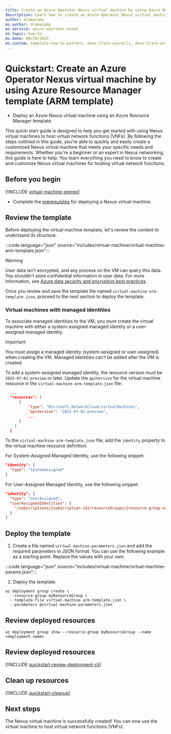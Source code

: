 ```yaml
---
title: Create an Azure Operator Nexus virtual machine by using Azure Resource Manager template (ARM template)
description: Learn how to create an Azure Operator Nexus virtual machine (VM) for virtual network function (VNF) workloads by using Azure Resource Manager template (ARM template).
author: dramasamy
ms.author: dramasamy
ms.service: azure-operator-nexus
ms.topic: how-to
ms.date: 09/29/2025
ms.custom: template-how-to-pattern, devx-track-azurecli, devx-track-arm-template
---
```


# Quickstart: Create an Azure Operator Nexus virtual machine by using Azure Resource Manager template (ARM template)

* Deploy an Azure Nexus virtual machine using an Azure Resource Manager template.

This quick-start guide is designed to help you get started with using Nexus virtual machines to host virtual network functions (VNFs).
By following the steps outlined in this guide, you're able to quickly and easily create a customized Nexus virtual machine that meets your specific needs and requirements.
Whether you're a beginner or an expert in Nexus networking, this guide is here to help.
You learn everything you need to know to create and customize Nexus virtual machines for hosting virtual network functions.

## Before you begin

[!INCLUDE [virtual-machine-prereq](./includes/virtual-machine/quickstart-prereq.md)]
* Complete the [prerequisites](./quickstarts-tenant-workload-prerequisites.md) for deploying a Nexus virtual machine.

## Review the template

Before deploying the virtual machine template, let's review the content to understand its structure.

:::code language="json" source="includes/virtual-machine/virtual-machine-arm-template.json":::

> [!WARNING]
> User data isn't encrypted, and any process on the VM can query this data.
> You shouldn't store confidential information in user data.
> For more information, see [Azure data security and encryption best practices](/azure/security/fundamentals/data-encryption-best-practices).

Once you review and save the template file named ```virtual-machine-arm-template.json```, proceed to the next section to deploy the template.

### Virtual machines with managed identities

To associate managed identities to the VM, you _must_ create the virtual machine with either a system-assigned managed identity or a user-assigned managed identity.

> [!IMPORTANT]
> You must assign a managed identity (system-assigned or user-assigned) when creating the VM.
> Managed identities can't be added after the VM is created.

To add a system-assigned managed identity, the resource version must be `2025-07-01-preview` or later.
Update the `apiVersion` for the virtual machine resource in the `virtual-machine-arm-template.json` file:

```json
  ...
  "resources": [
      {
          "type": "Microsoft.NetworkCloud/virtualMachines",
          "apiVersion": "2025-07-01-preview",
          ...
      }
    ]
  }
```

To the `virtual-machine-arm-template.json` file, add the `identity` property to the virtual machine resource definition.

For System-Assigned Managed Identity, use the following snippet:

```json
"identity": {
  "type": "SystemAssigned"
}
```

For User-Assigned Managed Identity, use the following snippet:

```json
"identity": {
  "type": "UserAssigned",
  "userAssignedIdentities": {
    "/subscriptions/{subscription-id}/resourceGroups/{resource-group-name}/providers/Microsoft.ManagedIdentity/userAssignedIdentities/{identity-name}": {}
  }
}
```

## Deploy the template

1. Create a file named ```virtual-machine-parameters.json``` and add the required parameters in JSON format.
   You can use the following example as a starting point. Replace the values with your own.

:::code language="json" source="includes/virtual-machine/virtual-machine-params.json":::

2. Deploy the template.

```azurecli-interactive
az deployment group create \
  --resource-group myResourceGroup \
  --template-file virtual-machine-arm-template.json \
  --parameters @virtual-machine-parameters.json
```

## Review deployed resources

```azurecli-interactive
az deployment group show --resource-group myResourceGroup --name <deployment-name>
```

## Review deployed resources

[!INCLUDE [quickstart-review-deployment-cli](./includes/virtual-machine/quickstart-review-deployment-cli.md)]

## Clean up resources

[!INCLUDE [quickstart-cleanup](./includes/virtual-machine/quickstart-cleanup-cli.md)]

## Next steps

The Nexus virtual machine is successfully created! You can now use the virtual machine to host virtual network functions (VNFs).
